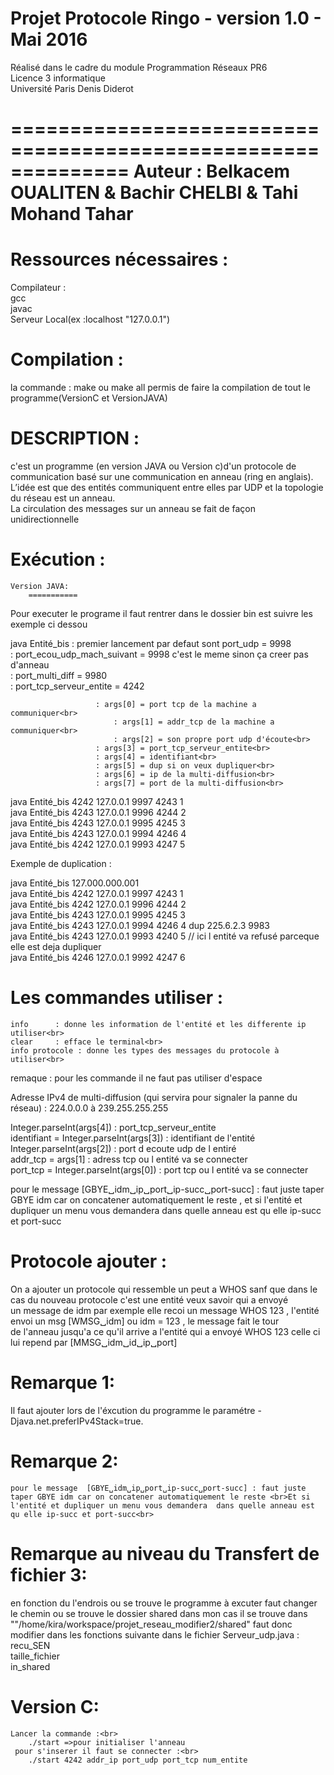 Projet Protocole Ringo - version 1.0 - Mai 2016
===============================================
Réalisé dans le cadre du module Programmation Réseaux PR6<br>
Licence 3 informatique<br>
Université Paris Denis Diderot<br>

==============================================================
Auteur : Belkacem OUALITEN & Bachir CHELBI & Tahi Mohand Tahar
==============================================================


Ressources nécessaires :
=======================
Compilateur :<br>
	gcc<br>
	javac<br>
Serveur Local(ex :localhost "127.0.0.1")<br>

Compilation :
=============
 la commande : make ou make all permis de faire la compilation de tout le programme(VersionC et VersionJAVA)<br>

DESCRIPTION :
=============
c'est un programme (en version JAVA ou Version c)d'un protocole de communication basé sur une communication en
anneau (ring en anglais).<br> 
L’idée est que des entités communiquent entre elles par UDP et la topologie du réseau est un anneau.<br> 
La circulation des messages sur un anneau se fait de façon unidirectionnelle<br>

Exécution :
===========
	Version JAVA: 
        ===========

Pour executer le programe il faut rentrer dans le dossier bin est suivre les exemple ci dessou<br>

java Entité_bis           : premier lancement par defaut sont port_udp = 9998<br>
			  : port_ecou_udp_mach_suivant = 9998 c'est le meme sinon ça creer pas d'anneau<br>
			  : port_multi_diff = 9980<br>
			  : port_tcp_serveur_entite = 4242<br>

					   : args[0] = port tcp de la machine a communiquer<br>
				           : args[1] = addr_tcp de la machine a communiquer<br>
				           : args[2] = son propre port udp d'écoute<br>
					   : args[3] = port_tcp_serveur_entite<br>
					   : args[4] = identifiant<br>
					   : args[5] = dup si on veux dupliquer<br>
					   : args[6] = ip de la multi-diffusion<br>
					   : args[7] = port de la multi-diffusion<br>

java Entité_bis 4242 127.0.0.1 9997 4243 1<br>
java Entité_bis 4243 127.0.0.1 9996 4244 2<br>
java Entité_bis 4243 127.0.0.1 9995 4245 3<br>
java Entité_bis 4243 127.0.0.1 9994 4246 4<br>
java Entité_bis 4242 127.0.0.1 9993 4247 5<br>

Exemple de duplication :<br>

java Entité_bis 127.000.000.001<br>
java Entité_bis 4242 127.0.0.1 9997 4243 1<br>
java Entité_bis 4242 127.0.0.1 9996 4244 2<br>
java Entité_bis 4243 127.0.0.1 9995 4245 3<br>
java Entité_bis 4243 127.0.0.1 9994 4246 4 dup 225.6.2.3 9983<br>
java Entité_bis 4243 127.0.0.1 9993 4240 5 // ici l entité va refusé parceque elle est deja dupliquer<br>
java Entité_bis 4246 127.0.0.1 9992 4247 6<br>

Les commandes utiliser :
========================
	info      : donne les information de l'entité et les differente ip utiliser<br>
	clear     : efface le terminal<br>
	info protocole : donne les types des messages du protocole à utiliser<br>
remaque : pour les commande il ne faut pas utiliser d'espace<br>


Adresse IPv4 de multi-diffusion (qui servira pour signaler la panne du réseau) : 224.0.0.0 à 239.255.255.255<br>

Integer.parseInt(args[4]) : port_tcp_serveur_entite<br>
identifiant = Integer.parseInt(args[3]) : identifiant de l'entité<br>
Integer.parseInt(args[2]) : port d ecoute udp de l entiré<br>
addr_tcp = args[1] : adress tcp ou l entité va se connecter<br>
port_tcp = Integer.parseInt(args[0]) : port tcp ou l entité va se connecter<br>


pour le message  [GBYE␣idm␣ip␣port␣ip-succ␣port-succ] : faut juste taper GBYE idm car on concatener automatiquement le reste , et
	si l'entité et dupliquer un menu vous demandera  dans quelle anneau est qu elle ip-succ et port-succ

Protocole ajouter :
===================
On a ajouter un protocole qui ressemble un peut a  WHOS sanf que dans le cas du nouveau protocole c'est une entité veux savoir qui a envoyé<br>
un message de idm par exemple elle recoi un message WHOS 123 , l'entité envoi un msg [WMSG␣idm] ou idm = 123 , le message fait le tour<br> de l'anneau jusqu'a ce qu'il arrive a l'entité qui a envoyé WHOS 123 celle ci lui repend par [MMSG␣idm␣id␣ip␣port] <br>


Remarque 1:
==========
Il faut ajouter lors de l'éxcution du programme le paramétre -Djava.net.preferIPv4Stack=true.<br>

Remarque 2:
===========
	pour le message  [GBYE␣idm␣ip␣port␣ip-succ␣port-succ] : faut juste taper GBYE idm car on concatener automatiquement le reste <br>Et si l'entité et dupliquer un menu vous demandera  dans quelle anneau est qu elle ip-succ et port-succ<br>

Remarque au niveau du Transfert de fichier 3:
=============================================
 en fonction du l'endrois ou se trouve le programme à excuter faut changer le chemin ou se trouve le dossier shared dans mon cas il se trouve  dans ""/home/kira/workspace/projet_reseau_modifier2/shared" faut donc modifier dans les fonctions suivante dans le fichier Serveur_udp.java :<br>
 	recu_SEN  <br>
	taille_fichier<br>
	in_shared<br>

Version C:
==========
	Lancer la commande :<br>
		./start =>pour initialiser l'anneau
	 pour s'inserer il faut se connecter :<br>
	 	./start 4242 addr_ip port_udp port_tcp num_entite
